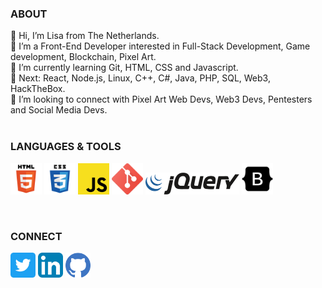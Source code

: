 <h3 align="left">ABOUT</h3>

👋 Hi, I’m Lisa from The Netherlands.<br>
👀 I’m a Front-End Developer interested in Full-Stack Development, Game development, Blockchain, Pixel Art.<br>
🌱 I’m currently learning Git, HTML, CSS and Javascript.<br>
🌱 Next: React, Node.js, Linux, C++, C#, Java, PHP, SQL, Web3, HackTheBox.<br>
💞️ I’m looking to connect with Pixel Art Web Devs, Web3 Devs, Pentesters and Social Media Devs.<br><br>

<h3 align="left">LANGUAGES & TOOLS</h3>
<p align="left"> 
<img src="294678_html5_icon.png" alt="HTML5" width="50" height="50"/>
<img src="294692_css3_icon.png" alt="CSS3" width="50" height="50"/>
<img src="javascript-js-logo-2949701702-seeklogo.com.png" alt="JavaScript" width="50" height="50"/>
<img src="2993773_git_social media_icon.png" alt="Git" width="50" height="50"/>
<img src="jquery-logo-BD35C03823-seeklogo.com.png" alt="jQuery" width="150" height="35"/>
<img src="8666135_bootstrap_icon.png" alt="Bootstrap" width="50" height="50"/>
</p><br>
<h3 align="left">CONNECT</h3>
<a href="https://twitter.com/Majin_Bue" target="_blank"><img src="5296516_tweet_twitter_twitter logo_icon.png" alt="Twitter" width="40" height="40"/></a> 
<a href="https://www.linkedin.com/in/lisakotzebue/" target="_blank"> <img src="4102586_applications_linkedin_social_social media_icon.png" alt="LinkedIn3" width="40" height="40"/></a>
<a href="https://github.com/LisaBue" target="_blank"><img src="1298743_github_git_logo_social_icon.png" alt="GitHub" width="40" height="40"/></a> 
